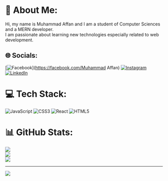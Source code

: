 # 💫 About Me:
Hi, my name is Muhammad Affan and I am a student of Computer Sciences and a MERN developer.<br>I am passionate about learning new technologies especially related to web development.


## 🌐 Socials:
[![Facebook](https://img.shields.io/badge/Facebook-%231877F2.svg?logo=Facebook&logoColor=white)](https://facebook.com/Muhammad Affan) [![Instagram](https://img.shields.io/badge/Instagram-%23E4405F.svg?logo=Instagram&logoColor=white)](https://instagram.com/moh_affan_8) [![LinkedIn](https://img.shields.io/badge/LinkedIn-%230077B5.svg?logo=linkedin&logoColor=white)](https://linkedin.com/in/https://www.linkedin.com/in/muhammad-affan-396660245/) 

# 💻 Tech Stack:
![JavaScript](https://img.shields.io/badge/javascript-%23323330.svg?style=for-the-badge&logo=javascript&logoColor=%23F7DF1E) ![CSS3](https://img.shields.io/badge/css3-%231572B6.svg?style=for-the-badge&logo=css3&logoColor=white) ![React](https://img.shields.io/badge/react-%2320232a.svg?style=for-the-badge&logo=react&logoColor=%2361DAFB) ![HTML5](https://img.shields.io/badge/html5-%23E34F26.svg?style=for-the-badge&logo=html5&logoColor=white)
# 📊 GitHub Stats:
![](https://github-readme-stats.vercel.app/api?username=MuhammadAffan-06&theme=gotham&hide_border=false&include_all_commits=false&count_private=false)<br/>
![](https://github-readme-streak-stats.herokuapp.com/?user=MuhammadAffan-06&theme=gotham&hide_border=false)<br/>
![](https://github-readme-stats.vercel.app/api/top-langs/?username=MuhammadAffan-06&theme=gotham&hide_border=false&include_all_commits=false&count_private=false&layout=compact)

---
[![](https://visitcount.itsvg.in/api?id=MuhammadAffan-06&icon=2&color=0)](https://visitcount.itsvg.in)

<!-- Proudly created with GPRM ( https://gprm.itsvg.in ) -->
